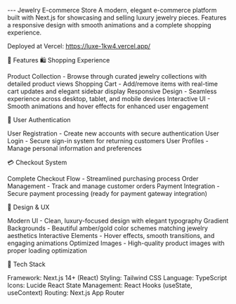 --- Jewelry E-commerce Store
A modern, elegant e-commerce platform built with Next.js for showcasing and selling luxury jewelry pieces. Features a responsive design with smooth animations and a complete shopping experience.

Deployed at Vercel: https://luxe-1kw4.vercel.app/

🌟 Features
🛍️ Shopping Experience

Product Collection - Browse through curated jewelry collections with detailed product views
Shopping Cart - Add/remove items with real-time cart updates and elegant sidebar display
Responsive Design - Seamless experience across desktop, tablet, and mobile devices
Interactive UI - Smooth animations and hover effects for enhanced user engagement

🔐 User Authentication

User Registration - Create new accounts with secure authentication
User Login - Secure sign-in system for returning customers
User Profiles - Manage personal information and preferences

💳 Checkout System

Complete Checkout Flow - Streamlined purchasing process
Order Management - Track and manage customer orders
Payment Integration - Secure payment processing (ready for payment gateway integration)

🎨 Design & UX

Modern UI - Clean, luxury-focused design with elegant typography
Gradient Backgrounds - Beautiful amber/gold color schemes matching jewelry aesthetics
Interactive Elements - Hover effects, smooth transitions, and engaging animations
Optimized Images - High-quality product images with proper loading optimization

🚀 Tech Stack

Framework: Next.js 14+ (React)
Styling: Tailwind CSS
Language: TypeScript
Icons: Lucide React
State Management: React Hooks (useState, useContext)
Routing: Next.js App Router
